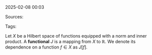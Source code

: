 2025-02-08 00:03

Sources: 

Tags:

Let $X$ be a Hilbert space of functions equipped with a norm and inner product. A **functional** $J$ is a mapping from $X$ to $\mathbb{R}$. We denote its dependence on a function $f \in X$ as $J[f]$.